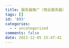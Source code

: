 ```yaml
---
title: 服务器推广（雨云服务器）
tags: []
id: '893'
categories:
  - - uncategorized
comments: false
date: 2022-12-05 15:47:42
---
```

